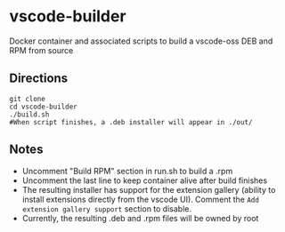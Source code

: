# vscode-builder
Docker container and associated scripts to build a vscode-oss DEB and RPM from source

## Directions

```
git clone 
cd vscode-builder
./build.sh
#When script finishes, a .deb installer will appear in ./out/
```

## Notes
* Uncomment "Build RPM" section in run.sh to build a .rpm
* Uncomment the last line to keep container alive after build finishes
* The resulting installer has support for the extension gallery (ability to install extensions directly from the vscode UI). Comment the ```Add extension gallery support``` section to disable.
* Currently, the resulting .deb and .rpm files will be owned by root
